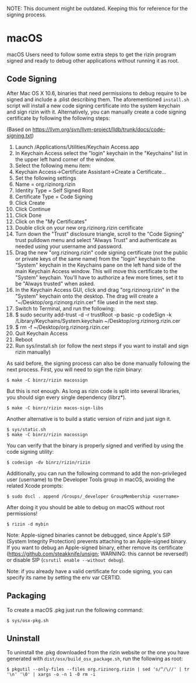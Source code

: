 NOTE: This document might be outdated. Keeping this for reference for the signing process.

macOS
===

macOS Users need to follow some extra steps to get the rizin program signed and ready to debug other applications without running it as root.

Code Signing
------------

After Mac OS X 10.6, binaries that need permissions to debug require to be signed and include a .plist describing them. The aforementioned `install.sh` script will install a new code signing certificate into the system keychain and sign rizin with it. Alternatively, you can manually create a code signing certificate by following the following steps:

(Based on https://llvm.org/svn/llvm-project/lldb/trunk/docs/code-signing.txt)

1. Launch /Applications/Utilities/Keychain Access.app
1. In Keychain Access select the "login" keychain in the "Keychains" list in the upper left hand corner of the window.
1. Select the following menu item:
1. Keychain Access->Certificate Assistant->Create a Certificate...
1. Set the following settings
1. Name = org.rizinorg.rizin
1. Identity Type = Self Signed Root
1. Certificate Type = Code Signing
1. Click Create
1. Click Continue
1. Click Done
1. Click on the "My Certificates"
1. Double click on your new org.rizinorg.rizin certificate
1. Turn down the "Trust" disclosure triangle, scroll to the "Code Signing" trust pulldown menu and select "Always Trust" and authenticate as needed using your username and password.
1. Drag the new "org.rizinorg.rizin" code signing certificate (not the public or private keys of the same name) from the "login" keychain to the "System" keychain in the Keychains pane on the left hand side of the main Keychain Access window. This will move this certificate to the "System" keychain. You'll have to authorize a few more times, set it to be "Always trusted" when asked.
1. In the Keychain Access GUI, click and drag "org.rizinorg.rizin" in the "System" keychain onto the desktop. The drag will create a "~/Desktop/org.rizinorg.rizin.cer" file used in the next step.
1. Switch to Terminal, and run the following:
1. $ sudo security add-trust -d -r trustRoot -p basic -p codeSign -k /Library/Keychains/System.keychain ~/Desktop/org.rizinorg.rizin.cer
1. $ rm -f ~/Desktop/org.rizinorg.rizin.cer
1. Quit Keychain Access
1. Reboot
1. Run sys/install.sh (or follow the next steps if you want to install and sign rizin manually)

As said before, the signing process can also be done manually following the next process. First, you will need to sign the rizin binary:

	$ make -C binrz/rizin macossign

But this is not enough. As long as rizin code is split into several libraries, you should sign every single dependency (librz*).

	$ make -C binrz/rizin macos-sign-libs

Another alternative is to build a static version of rizin and just sign it.

	$ sys/static.sh
	$ make -C binrz/rizin macossign

You can verify that the binary is properly signed and verified by using the code signing utility:

	$ codesign -dv binrz/rizin/rizin

Additionally, you can run the following command to add the non-privileged user (username) to the Developer Tools group in macOS, avoiding the related Xcode prompts:

	$ sudo dscl . append /Groups/_developer GroupMembership <username>

After doing it you should be able to debug on macOS without root permissions!

	$ rizin -d mybin

Note: Apple-signed binaries cannot be debugged, since Apple's SIP (System Integrity Protection) prevents attaching to an Apple-signed binary. If you want to debug an Apple-signed binary, either remove its certificate (https://github.com/steakknife/unsign; WARNING: this cannot be reversed!) or disable SIP (`csrutil enable --without debug`).

Note: if you already have a valid certificate for code signing, you can specify its name by setting the env var CERTID.

Packaging
---------

To create a macOS .pkg just run the following command:

	$ sys/osx-pkg.sh

Uninstall
---------

To uninstall the .pkg downloaded from the rizin website or the one you have generated with `dist/osx/build_osx_package.sh`, run the following as root:

	$ pkgutil --only-files --files org.rizinorg.rizin | sed 's/^/\//' | tr '\n' '\0' | xargs -o -n 1 -0 rm -i